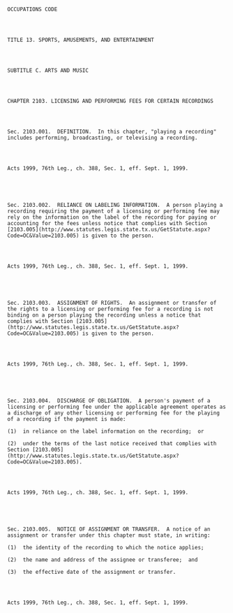 ﻿
    
    
    	
    					
    
    
    OCCUPATIONS CODE
    
      
    
    
    TITLE 13. SPORTS, AMUSEMENTS, AND ENTERTAINMENT
    
      
    
    
    SUBTITLE C. ARTS AND MUSIC
    
      
    
    
    CHAPTER 2103. LICENSING AND PERFORMING FEES FOR CERTAIN RECORDINGS
    
      
    
    
    Sec. 2103.001.  DEFINITION.  In this chapter, "playing a recording" includes performing, broadcasting, or televising a recording.
    
    
    
    
    Acts 1999, 76th Leg., ch. 388, Sec. 1, eff. Sept. 1, 1999.
    
    
    
    
    
    Sec. 2103.002.  RELIANCE ON LABELING INFORMATION.  A person playing a recording requiring the payment of a licensing or performing fee may rely on the information on the label of the recording for paying or accounting for the fees unless notice that complies with Section [2103.005](http://www.statutes.legis.state.tx.us/GetStatute.aspx?Code=OC&Value=2103.005) is given to the person.
    
    
    
    
    Acts 1999, 76th Leg., ch. 388, Sec. 1, eff. Sept. 1, 1999.
    
    
    
    
    
    Sec. 2103.003.  ASSIGNMENT OF RIGHTS.  An assignment or transfer of the rights to a licensing or performing fee for a recording is not binding on a person playing the recording unless a notice that complies with Section [2103.005](http://www.statutes.legis.state.tx.us/GetStatute.aspx?Code=OC&Value=2103.005) is given to the person.
    
    
    
    
    Acts 1999, 76th Leg., ch. 388, Sec. 1, eff. Sept. 1, 1999.
    
    
    
    
    
    Sec. 2103.004.  DISCHARGE OF OBLIGATION.  A person's payment of a licensing or performing fee under the applicable agreement operates as a discharge of any other licensing or performing fee for the playing of a recording if the payment is made:
    
    (1)  in reliance on the label information on the recording;  or
    
    (2)  under the terms of the last notice received that complies with Section [2103.005](http://www.statutes.legis.state.tx.us/GetStatute.aspx?Code=OC&Value=2103.005).
    
    
    
    
    Acts 1999, 76th Leg., ch. 388, Sec. 1, eff. Sept. 1, 1999.
    
    
    
    
    
    Sec. 2103.005.  NOTICE OF ASSIGNMENT OR TRANSFER.  A notice of an assignment or transfer under this chapter must state, in writing:
    
    (1)  the identity of the recording to which the notice applies;
    
    (2)  the name and address of the assignee or transferee;  and
    
    (3)  the effective date of the assignment or transfer.
    
    
    
    
    Acts 1999, 76th Leg., ch. 388, Sec. 1, eff. Sept. 1, 1999.
    
    
    
    
    				
